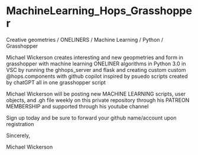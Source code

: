 # MachineLearning_Hops_Grasshopper
Creative geometries / ONELINERS / Machine Learning / Python / Grasshopper

Michael Wickerson creates interesting and new geopmetries and form in grasshopper
with machine learning ONELINER algorithms in Python 3.0
in VSC by running the ghhops_server and flask
and creating custom custom @hops.components
with github copilot inspired by psuedo scripts created by chatGPT
all in one grasshopper script

Michael Wickerson will be posting new MACHINE LEARNING scripts, user objects, and .gh file weekly
on this private repository 
through his PATREON MEMBERSHIP 
and supported through his youtube channel

Sign up today and be sure to forward your github name/account upon registration

Sincerely,

Michael Wickerson

